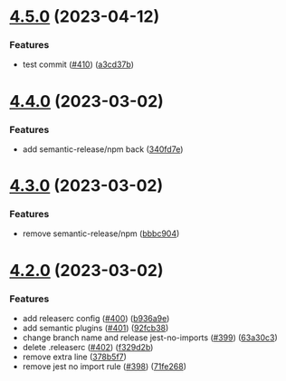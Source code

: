 # [4.5.0](https://github.com/agoda-com/eslint-config-agoda/compare/v4.4.0...v4.5.0) (2023-04-12)


### Features

* test commit ([#410](https://github.com/agoda-com/eslint-config-agoda/issues/410)) ([a3cd37b](https://github.com/agoda-com/eslint-config-agoda/commit/a3cd37be7923cc026665f7af65d2222f55853005))

# [4.4.0](https://github.com/agoda-com/eslint-config-agoda/compare/v4.3.0...v4.4.0) (2023-03-02)


### Features

* add semantic-release/npm back ([340fd7e](https://github.com/agoda-com/eslint-config-agoda/commit/340fd7e75f173c01fdbe68966a87847f4245556d))

# [4.3.0](https://github.com/agoda-com/eslint-config-agoda/compare/v4.2.0...v4.3.0) (2023-03-02)


### Features

* remove semantic-release/npm ([bbbc904](https://github.com/agoda-com/eslint-config-agoda/commit/bbbc90441c2ee6becd23a71725440f0608bf16d6))

# [4.2.0](https://github.com/agoda-com/eslint-config-agoda/compare/v4.1.0...v4.2.0) (2023-03-02)


### Features

* add releaserc config ([#400](https://github.com/agoda-com/eslint-config-agoda/issues/400)) ([b936a9e](https://github.com/agoda-com/eslint-config-agoda/commit/b936a9ecba3e8f1a4edec0bd5f35ef0e302e8c70))
* add semantic plugins ([#401](https://github.com/agoda-com/eslint-config-agoda/issues/401)) ([92fcb38](https://github.com/agoda-com/eslint-config-agoda/commit/92fcb385df9a8e23f4974812f8d14f208d286167))
* change branch name and release jest-no-imports ([#399](https://github.com/agoda-com/eslint-config-agoda/issues/399)) ([63a30c3](https://github.com/agoda-com/eslint-config-agoda/commit/63a30c37d2aa7e4df108f12480a169652bded6c0))
* delete .releaserc ([#402](https://github.com/agoda-com/eslint-config-agoda/issues/402)) ([f329d2b](https://github.com/agoda-com/eslint-config-agoda/commit/f329d2bec2d6be5d3f854f660fbbf7e4c82d314f))
* remove extra line ([378b5f7](https://github.com/agoda-com/eslint-config-agoda/commit/378b5f7e08d2d68796a79a50a6b53c34fdb9ab75))
* remove jest no import rule ([#398](https://github.com/agoda-com/eslint-config-agoda/issues/398)) ([71fe268](https://github.com/agoda-com/eslint-config-agoda/commit/71fe26860a1ae97fd1bf8977bfbc0104529efbad))
